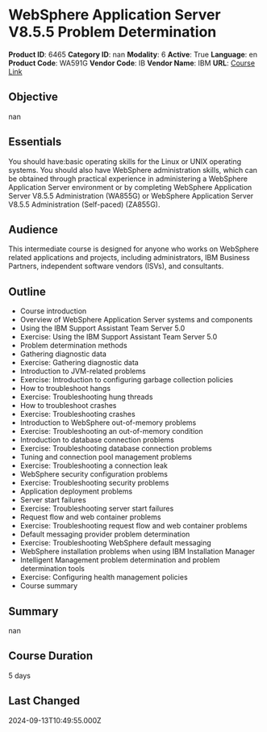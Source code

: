 # WebSphere Application Server V8.5.5 Problem Determination

**Product ID**: 6465
**Category ID**: nan
**Modality**: 6
**Active**: True
**Language**: en
**Product Code**: WA591G
**Vendor Code**: IB
**Vendor Name**: IBM
**URL**: [Course Link](https://www.fastlaneus.com/course/ibm-wa591g)

## Objective
nan

## Essentials
You should have:basic operating skills for the Linux or UNIX operating systems. You should also have WebSphere administration skills, which can be obtained through practical experience in administering a WebSphere Application Server environment or by completing WebSphere Application Server V8.5.5 Administration (WA855G) or WebSphere Application Server V8.5.5 Administration (Self-paced) (ZA855G).

## Audience
This intermediate course is designed for anyone who works on WebSphere related applications and projects, including administrators, IBM Business Partners, independent software vendors (ISVs), and consultants.

## Outline
- Course introduction
- Overview of WebSphere Application Server systems and components
- Using the IBM Support Assistant Team Server 5.0
- Exercise: Using the IBM Support Assistant Team Server 5.0
- Problem determination methods
- Gathering diagnostic data
- Exercise: Gathering diagnostic data
- Introduction to JVM-related problems
- Exercise: Introduction to configuring garbage collection policies
- How to troubleshoot hangs
- Exercise: Troubleshooting hung threads
- How to troubleshoot crashes
- Exercise: Troubleshooting crashes
- Introduction to WebSphere out-of-memory problems
- Exercise: Troubleshooting an out-of-memory condition
- Introduction to database connection problems
- Exercise: Troubleshooting database connection problems
- Tuning and connection pool management problems
- Exercise: Troubleshooting a connection leak
- WebSphere security configuration problems
- Exercise: Troubleshooting security problems
- Application deployment problems
- Server start failures
- Exercise: Troubleshooting server start failures
- Request flow and web container problems
- Exercise: Troubleshooting request flow and web container problems
- Default messaging provider problem determination
- Exercise: Troubleshooting WebSphere default messaging
- WebSphere installation problems when using IBM Installation Manager
- Intelligent Management problem determination and problem determination tools
- Exercise: Configuring health management policies
- Course summary

## Summary
nan

## Course Duration
5 days

## Last Changed
2024-09-13T10:49:55.000Z

